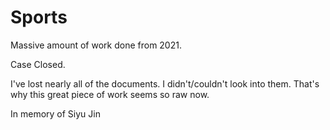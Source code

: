 # Sports

Massive amount of work done from 2021.   
   
Case Closed.  

I've lost nearly all of the documents. I didn't/couldn't look into them. That's why this great piece of work seems so raw now.

In memory of Siyu Jin

